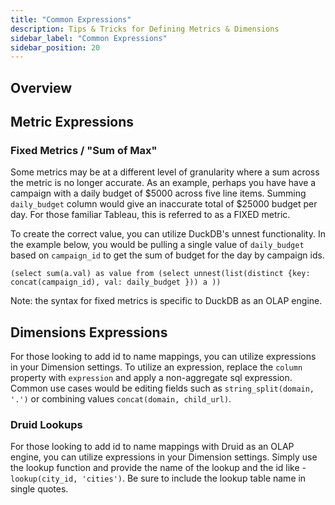 ```yaml
---
title: "Common Expressions"
description: Tips & Tricks for Defining Metrics & Dimensions
sidebar_label: "Common Expressions"
sidebar_position: 20
---
```


## Overview

## Metric Expressions

### Fixed Metrics / "Sum of Max"

Some metrics may be at a different level of granularity where a sum across the metric is no longer accurate. As an example, perhaps you have have a campaign with a daily budget of $5000 across five line items. Summing `daily_budget` column would give an inaccurate total of $25000 budget per day. For those familiar Tableau, this is referred to as a FIXED metric. 

To create the correct value, you can utilize DuckDB's unnest functionality. In the example below, you would be pulling a single value of `daily_budget` based on `campaign_id` to get the sum of budget for the day by campaign ids.

```
(select sum(a.val) as value from (select unnest(list(distinct {key: concat(campaign_id), val: daily_budget })) a ))
```

Note: the syntax for fixed metrics is specific to DuckDB as an OLAP engine.

## Dimensions Expressions

For those looking to add id to name mappings, you can utilize expressions in your Dimension settings.  To utilize an expression, replace the `column` property with `expression` and apply a non-aggregate sql expression. Common use cases would be editing fields such as `string_split(domain, '.')` or combining values `concat(domain, child_url)`.

### Druid Lookups

For those looking to add id to name mappings with Druid as an OLAP engine, you can utilize expressions in your Dimension settings. Simply use the lookup function and provide the name of the lookup and the id like - `lookup(city_id, 'cities')`. Be sure to include the lookup table name in single quotes.
